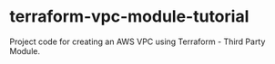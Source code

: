 # terraform-vpc-module-tutorial
Project code for creating an AWS VPC using Terraform - Third Party Module.
